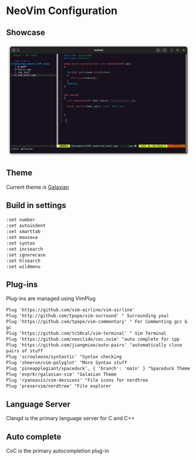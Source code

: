 # NeoVim Configuration


## Showcase

<img align= center src=images/TerminalSS.png>



## Theme 



Current theme is [Galaxian](https://github.com/leftbones/galaxian-vim)




## Build in settings

```
:set number
:set autoindent
:set smarttab
:set mouse=a
:set syntax
:set incsearch 
:set ignorecase
:set hlsearch
:set wildmenu
```
## Plug-ins
  Plug-ins are managed using VimPlug
  
```
Plug 'https://github.com/vim-airline/vim-airline'
Plug 'http://github.com/tpope/vim-surround' " Surrounding ysw)
Plug 'https://github.com/tpope/vim-commentary' " For Commenting gcc & gc
Plug 'https://github.com/tc50cal/vim-terminal' " Vim Terminal
Plug 'https://github.com/neoclide/coc.nvim' "auto complete for cpp
Plug 'https://github.com/jiangmiao/auto-pairs' "automatically close pairs of stuff
Plug 'scrooloose/syntastic' "Syntax checking 
Plug 'sheerun/vim-polyglot' "More Syntax stuff 
Plug 'pineapplegiant/spaceduck', { 'branch': 'main' } "Spaceduck Theme
Plug 'evprkr/galaxian-vim' "Galaxian Theme
Plug 'ryanoasis/vim-devicons' "File icons for nerdtree
Plug 'preservim/nerdtree' "File explorer
```
## Language Server
  Clangd is the primary language server for C and C++
  
## Auto complete
  CoC is the primary autocompletion plug-in
  
